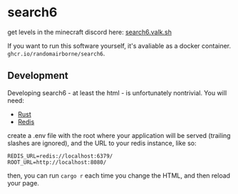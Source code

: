 # search6

get levels in the minecraft discord here: [search6.valk.sh](https://search6.valk.sh)

If you want to run this software yourself, it's avaliable as a docker container.
```ghcr.io/randomairborne/search6```.

## Development

Developing search6 - at least the html - is unfortunately nontrivial. You will need:

- [Rust](https://rustup.rs)
- [Redis](https://redis.io)

create a .env file with the root where your application will be served (trailing slashes are ignored),
and the URL to your redis instance, like so:

```dotenv
REDIS_URL=redis://localhost:6379/
ROOT_URL=http://localhost:8080/
```

then, you can run `cargo r` each time you change the HTML, and then reload your page.
